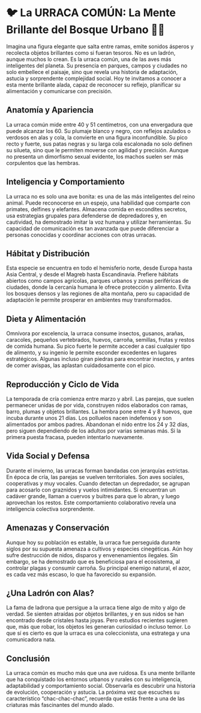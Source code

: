 # 🐦 La URRACA COMÚN: La Mente Brillante del Bosque Urbano 🧠✨

Imagina una figura elegante que salta entre ramas, emite sonidos ásperos y recolecta objetos brillantes como si fueran tesoros. No es un ladrón, aunque muchos lo crean. Es la urraca común, una de las aves más inteligentes del planeta. Su presencia en parques, campos y ciudades no solo embellece el paisaje, sino que revela una historia de adaptación, astucia y sorprendente complejidad social. Hoy te invitamos a conocer a esta mente brillante alada, capaz de reconocer su reflejo, planificar su alimentación y comunicarse con precisión.

## Anatomía y Apariencia

La urraca común mide entre 40 y 51 centímetros, con una envergadura que puede alcanzar los 60. Su plumaje blanco y negro, con reflejos azulados o verdosos en alas y cola, la convierte en una figura inconfundible. Su pico recto y fuerte, sus patas negras y su larga cola escalonada no solo definen su silueta, sino que le permiten moverse con agilidad y precisión. Aunque no presenta un dimorfismo sexual evidente, los machos suelen ser más corpulentos que las hembras.

## Inteligencia y Comportamiento

La urraca no es solo una ave bonita: es una de las más inteligentes del reino animal. Puede reconocerse en un espejo, una habilidad que comparte con primates, delfines y elefantes. Almacena comida en escondites secretos, usa estrategias grupales para defenderse de depredadores y, en cautividad, ha demostrado imitar la voz humana y utilizar herramientas. Su capacidad de comunicación es tan avanzada que puede diferenciar a personas conocidas y coordinar acciones con otras urracas.

## Hábitat y Distribución

Esta especie se encuentra en todo el hemisferio norte, desde Europa hasta Asia Central, y desde el Magreb hasta Escandinavia. Prefiere hábitats abiertos como campos agrícolas, parques urbanos y zonas periféricas de ciudades, donde la cercanía humana le ofrece protección y alimento. Evita los bosques densos y las regiones de alta montaña, pero su capacidad de adaptación le permite prosperar en ambientes muy transformados.

## Dieta y Alimentación

Omnívora por excelencia, la urraca consume insectos, gusanos, arañas, caracoles, pequeños vertebrados, huevos, carroña, semillas, frutas y restos de comida humana. Su pico fuerte le permite acceder a casi cualquier tipo de alimento, y su ingenio le permite esconder excedentes en lugares estratégicos. Algunas incluso giran piedras para encontrar insectos, y antes de comer avispas, las aplastan cuidadosamente con el pico.

## Reproducción y Ciclo de Vida

La temporada de cría comienza entre marzo y abril. Las parejas, que suelen permanecer unidas de por vida, construyen nidos elaborados con ramas, barro, plumas y objetos brillantes. La hembra pone entre 4 y 8 huevos, que incuba durante unos 21 días. Los polluelos nacen indefensos y son alimentados por ambos padres. Abandonan el nido entre los 24 y 32 días, pero siguen dependiendo de los adultos por varias semanas más. Si la primera puesta fracasa, pueden intentarlo nuevamente.

## Vida Social y Defensa

Durante el invierno, las urracas forman bandadas con jerarquías estrictas. En época de cría, las parejas se vuelven territoriales. Son aves sociales, cooperativas y muy vocales. Cuando detectan un depredador, se agrupan para acosarlo con graznidos y vuelos intimidantes. Si encuentran un cadáver grande, llaman a cuervos y buitres para que lo abran, y luego aprovechan los restos. Este comportamiento colaborativo revela una inteligencia colectiva sorprendente.

## Amenazas y Conservación

Aunque hoy su población es estable, la urraca fue perseguida durante siglos por su supuesta amenaza a cultivos y especies cinegéticas. Aún hoy sufre destrucción de nidos, disparos y envenenamientos ilegales. Sin embargo, se ha demostrado que es beneficiosa para el ecosistema, al controlar plagas y consumir carroña. Su principal enemigo natural, el azor, es cada vez más escaso, lo que ha favorecido su expansión.

## ¿Una Ladrón con Alas?

La fama de ladrona que persigue a la urraca tiene algo de mito y algo de verdad. Se sienten atraídas por objetos brillantes, y en sus nidos se han encontrado desde cristales hasta joyas. Pero estudios recientes sugieren que, más que robar, los objetos les generan curiosidad o incluso temor. Lo que sí es cierto es que la urraca es una coleccionista, una estratega y una comunicadora nata.

## Conclusión

La urraca común es mucho más que una ave ruidosa. Es una mente brillante que ha conquistado los entornos urbanos y rurales con su inteligencia, adaptabilidad y comportamiento social. Observarla es descubrir una historia de evolución, cooperación y astucia. La próxima vez que escuches su característico “chac-chac-chac”, recuerda que estás frente a una de las criaturas más fascinantes del mundo alado.